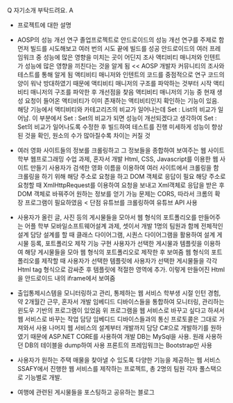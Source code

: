 Q 자기소개 부탁드려요.
A


- 프로젝트에 대한 설명
- AOSP의 성능 개선 연구
졸업프로젝트로 안드로이드의 성능 개선 연구를 주제로 함
먼저 빌드를 시도해보고 여러 번의 시도 끝에 빌드를 성공
안드로이드의 여러 프레임워크 중 성능에 많은 영향을 미치는 곳이 어딘지 조사
액티비티 매니저와 인텐트가 성능에 많은 영향을 끼친다는 것을 알게 됨 << AOSP 개발자 커뮤니티의 조사와 테스트를 통해 알게 됨
  액티비티 매니저와 인텐트의 코드를 중점적으로 연구
  코드의 양이 워낙 방대하였기 때문에 액티비티 매니저의 구조를 파악하는 것부터 시작
  액티비티 매니저의 구조를 파악한 후 개선점을 찾음
  액티비티 매니저의 기능 중 현재 생성 요청이 들어온 액티비티가 이미 존재하는 액티비티인지 확인하는 기능이 있음.
해당 기능에서 액티비티와 카테고리즈의 비교가 일어나는데 Set : List의 비교가 일어남.
이 부분에서 Set : Set의 비교가 되면 성능이 개선되겠다고 생각하여
Set : Set의 비교가 일어나도록 수정한 후 빌드하여 테스트를 진행
미세하게 성능이 향상된 것을 확인, 원소의 수가 많아질수록 차이는 커질 것


- 여러 영화 사이트들의 정보를 크롤링하고 그 정보들을 종합하여 보여주는 웹 사이트
학부 웹프로그래밍 수업 과제, 혼자서 개발
Html, CSS, Javascript를 이용한 웹 사이트 만들기
사용자가 검색한 영화 이름을 이용하여 여러 사이트에서 크롤링을 함
크롤링을 하기 위해 해당 주소로 요청을 하고 DOM 객체로 응답이 필요
해당 주소로 요청할 때 XmlHttpRequest를 이용하여 요청을 보내고 Xml객체로 응답을 받은 후 
DOM 객체로 바꿔주어 원하는 정보를 얻기 가능
문제는 CORS, 따라서 크롬의 확장 프로그램이 필요하였음 < 단점
유튜브를 크롤링하여 유튜브 API 사용


- 사용자가 올린 글, 사진 등의 게시물들을 모아서 웹 형식의 포트폴리오를 만들어주는 어플
학부 모바일소프트웨어설계 과제, 셋이서 개발
1명의 팀원과 함께 전체적인 설계 담당
설계를 할 때 클래스 다이어그램, 시퀀스 다이어그램을 활용하여 설계
게시물 등록, 포트폴리오 제작 기능 구현
사용자가 선택한 게시물과 템플릿을 이용하여 해당 게시물들을 모아 웹 형식의 포트폴리오로 제작한 후 보여줌
웹 형식의 포트폴리오를 제작할 때 사용자가 선택한 템플릿에 사용자가 선택한 게시물들을 
각각 Html tag 형식으로 감싸준 후 템플릿에 적절한 영역에 추가. 이렇게 만들어진 Html을 
안드로이드 내의 iframe에서 보여줌


- 출입통제시스템을 모니터링하고 관리, 통제하는 웹 서비스
학부생 시절 인턴 경험, 약 2개월간 근무, 혼자서 개발
임베디드 디바이스들을 통합하여 모니터링, 관리하는 윈도우 기반의 프로그램이 있었음
위 프로그램을 웹 서비스로 바꾸고 싶다고 하셔서 웹 서비스로 바꾸는 작업 담당
임베디드 디바이스들과의 통신 프로토콜은 그대로 가져와서 사용
나머지 웹 서비스의 설계부터 개발까지 담당
C#으로 개발하기를 원하였기 때문에 ASP.NET CORE를 사용하여 개발
DB는 MySql을 사용. 원래 사용하던 DB의 테이블을 dump하여 사용
프론트의 프레임워크는 Bootstrap만 사용


- 사용자가 원하는 주택 매물을 찾아낼 수 있도록 다양한 기능을 제공하는 웹 서비스
SSAFY에서 진행한 웹 서비스를 제작하는 프로젝트, 총 2명의 팀원 각자 풀스택으로 기능별로 개발.



- 여행에 관련된 게시물들을 포스팅하고 공유하는 블로그
